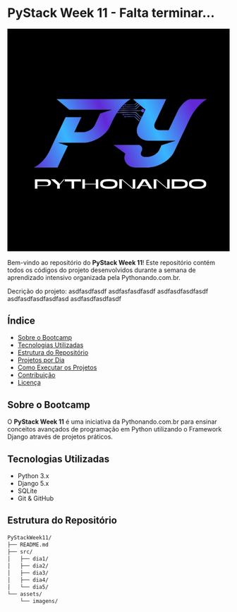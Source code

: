 # PyStack Week 11 - Falta terminar...

![Logo do Projeto](readmeImg/Logo.jpg)

Bem-vindo ao repositório do **PyStack Week 11**! Este repositório contém todos os códigos do projeto desenvolvidos durante a semana de aprendizado intensivo organizada pela Pythonando.com.br.

Decrição do projeto:
asdfasdfasdf
asdfasfasdfasdf
asdfasdfasdfasdf
asdfasdfasdfasdfasd
asdfasdfasdfasdf


## Índice

- [Sobre o Bootcamp](#sobre-o-bootcamp)
- [Tecnologias Utilizadas](#tecnologias-utilizadas)
- [Estrutura do Repositório](#estrutura-do-repositório)
- [Projetos por Dia](#projetos-por-dia)
- [Como Executar os Projetos](#como-executar-os-projetos)
- [Contribuição](#contribuição)
- [Licença](#licença)

## Sobre o Bootcamp

O **PyStack Week 11** é uma iniciativa da Pythonando.com.br para ensinar conceitos avançados de programação em Python utilizando o Framework Django através de projetos práticos.

## Tecnologias Utilizadas

- Python 3.x
- Django 5.x
- SQLite
- Git & GitHub

## Estrutura do Repositório

```plaintext
PyStackWeek11/
├── README.md
├── src/
│   ├── dia1/
│   ├── dia2/
│   ├── dia3/
│   ├── dia4/
│   └── dia5/
└── assets/
    └── imagens/